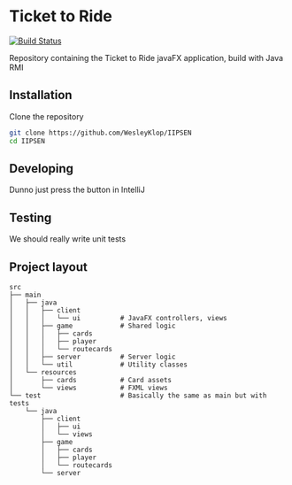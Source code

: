 # Ticket to Ride

[![Build Status](https://travis-ci.com/WesleyKlop/IIPSEN.svg?token=4MypM7sW23T4Q7Go7dyF&branch=master)](https://travis-ci.com/WesleyKlop/IIPSEN)

Repository containing the Ticket to Ride javaFX application, build with Java RMI

## Installation

Clone the repository
```bash
git clone https://github.com/WesleyKlop/IIPSEN
cd IIPSEN
```

## Developing
Dunno just press the button in IntelliJ

## Testing
We should really write unit tests

## Project layout
```
src
├── main
│   ├── java
│   │   ├── client
│   │   │   └── ui          # JavaFX controllers, views
│   │   ├── game            # Shared logic
│   │   │   ├── cards
│   │   │   ├── player
│   │   │   └── routecards
│   │   ├── server          # Server logic
│   │   └── util            # Utility classes
│   └── resources
│       ├── cards           # Card assets
│       └── views           # FXML views
└── test                    # Basically the same as main but with tests
    └── java
        ├── client
        │   ├── ui
        │   └── views
        ├── game
        │   ├── cards
        │   ├── player
        │   └── routecards
        └── server
```